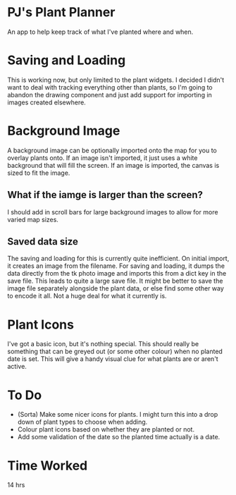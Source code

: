 # PJ's Plant Planner

An app to help keep track of what I've planted where and when.

# Saving and Loading

This is working now, but only limited to the plant widgets. I decided I didn't want to deal with
tracking everything other than plants, so I'm going to abandon the drawing component
and just add support for importing in images created elsewhere.

# Background Image

A background image can be optionally imported onto the map for you to overlay plants onto.
If an image isn't imported, it just uses a white background that will fill the screen. If
an image is imported, the canvas is sized to fit the image.

## What if the iamge is larger than the screen?

I should add in scroll bars for large background images to allow for more varied map sizes.

## Saved data size

The saving and loading for this is currently quite inefficient. On initial import, it creates
an image from the filename. For saving and loading, it dumps the data directly from the tk photo image and imports this from a dict key in the save file. This leads to quite a large save file. It might be better to save the image file separately alongside the plant data, or else find some other way to encode it all. Not a huge deal for what it currently is. 

# Plant Icons

I've got a basic icon, but it's nothing special. This should really be something that
can be greyed out (or some other colour)  when no planted date is set. This will give a
handy visual clue for what plants are or aren't active.

# To Do

- (Sorta) Make some nicer icons for plants. I might turn this into a drop down of plant types to
choose when adding.
- Colour plant icons based on whether they are planted or not.
- Add some validation of the date so the planted time actually is a date.

# Time Worked

14 hrs

